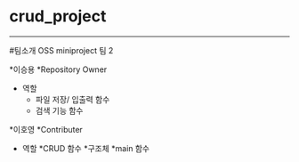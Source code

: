 # crud_project

***
#팀소개
OSS miniproject 팀 2

*이승용 
  *Repository Owner
  * 역할
    * 파일 저장/ 입출력 함수
    * 검색 기능 함수

*이호영
  *Contributer
  * 역할
    *CRUD 함수
    *구조체
    *main 함수
